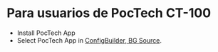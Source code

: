 # Para usuarios de PocTech CT-100

- Install PocTech App
- Select PocTech App in [ConfigBuilder, BG Source](../Configuration/Config-Builder.md#bg-source).

